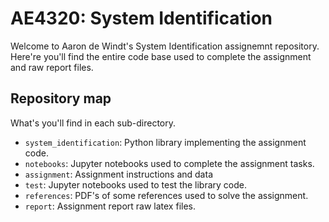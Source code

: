 # AE4320: System Identification

Welcome to Aaron de Windt's System Identification assignemnt repository. Here're
you'll find the entire code base used to complete the assignment and raw report
files.

## Repository map

What's you'll find in each sub-directory.

- `system_identification`: Python library implementing the assignment code.
- `notebooks`: Jupyter notebooks used to complete the assignment tasks.
- `assignment`: Assignment instructions and data
- `test`: Jupyter notebooks used to test the library code.
- `references`: PDF's of some references used to solve the assignment.
- `report`: Assignment report raw latex files.
